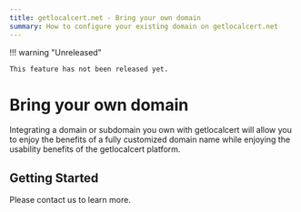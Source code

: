 ```yaml
---
title: getlocalcert.net - Bring your own domain
summary: How to configure your existing domain on getlocalcert.net
---
```


!!! warning "Unreleased"
    
    This feature has not been released yet.

# Bring your own domain

Integrating a domain or subdomain you own with getlocalcert will allow you to enjoy the benefits of a fully customized domain name while enjoying the usability benefits of the getlocalcert platform.

## Getting Started

Please contact us to learn more.

